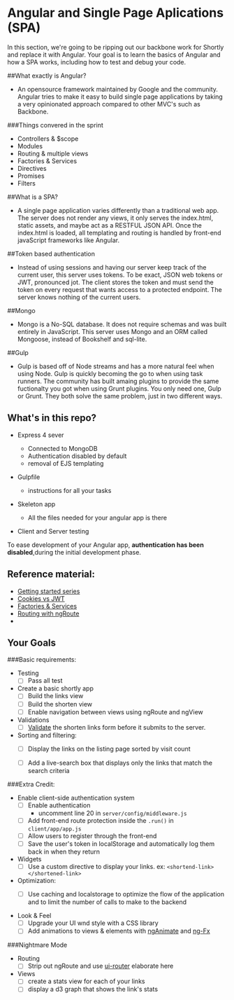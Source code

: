 # Angular and Single Page Aplications (SPA)

In this section, we're going to be ripping out our backbone work for Shortly and replace it with Angular. Your goal is to learn the basics of Angular and how a SPA works, including how to test and debug your code.

##What exactly is Angular?
* An opensource framework maintained by Google and the community. Angular tries to make it easy to build single page applications by taking a very opinionated approach compared to other MVC's such as Backbone.

###Things convered in the sprint
* Controllers & $scope
* Modules
* Routing & multiple views
* Factories & Services
* Directives
* Promises
* Filters

##What is a SPA?
* A single page application varies differently than a traditional web app. The server does not render any views, it only serves the index.html, static assets, and maybe act as a RESTFUL JSON API. Once the index.html is loaded, all templating and routing is handled by front-end javaScript frameworks like Angular.

##Token based authentication
* Instead of using sessions and having our server keep track of the current user, this server uses tokens. To be exact, JSON web tokens or JWT, pronounced jot. The client stores the token and must send the token on every request that wants access to a protected endpoint. The server knows nothing of the current users. 

##Mongo
* Mongo is a No-SQL database. It does not require schemas and was built entirely in JavaScript. This server uses Mongo and an ORM called Mongoose, instead of Bookshelf and sql-lite.

##Gulp
* Gulp is based off of Node streams and has a more natural feel when using Node. Gulp is quickly becoming the go to when using task runners. The community has built amaing plugins to provide the same fuctionalty you got when using Grunt plugins. You only need one, Gulp or Grunt. They both solve the same problem, just in two different ways.

## What's in this repo?
* Express 4 sever
  - Connected to MongoDB
  - Authentication disabled by default
  - removal of EJS templating
  
* Gulpfile
  - instructions for all your tasks

* Skeleton app
  - All the files needed for your angular app is there

* Client and Server testing

To ease development of your Angular app,  __authentication has been disabled__,during the initial development phase.

## Reference material:
* [Getting started series](http://www.ng-newsletter.com/posts/beginner2expert-how_to_start.html)
* [Cookies vs JWT](https://auth0.com/blog/2014/01/07/angularjs-authentication-with-cookies-vs-token/)
* [Factories & Services](http://stackoverflow.com/questions/14324451/angular-service-vs-angular-factory)
* [Routing with ngRoute](http://scotch.io/tutorials/javascript/single-page-apps-with-angularjs-routing-and-templating)
* 

## Your Goals

###Basic requirements:
- Testing
  * [ ] Pass all test

- Create a basic shortly app
  * [ ] Build the links view
  * [ ] Build the shorten view
  * [ ] Enable navigation between views using ngRoute and ngView

- Validations
  * [ ] [Validate](https://docs.angularjs.org/api/ng/input/input%5Burl%5D) the shorten links form before it submits to the server.

- Sorting and filtering:
  * [ ] Display the links on the listing page sorted by visit count
  * [ ] Add a live-search box that displays only the links that match the search criteria 


###Extra Credit:
- Enable client-side authentication system
  * [ ] Enable authentication
      * uncomment line 20 in `server/config/middleware.js`
  * [ ] Add front-end route protection inside the `.run()` in `client/app/app.js`
  * [ ] Allow users to register through the front-end
  * [ ] Save the user's token in localStorage and automatically log them back in when they return

- Widgets
  * [ ] Use a custom directive to display your links. ex: `<shortend-link> </shortened-link>`

- Optimization:
  * [ ] Use caching and localstorage to optimize the flow of the application and to limit the number of calls to make to the backend


- Look & Feel
  * [ ] Upgrade your UI wnd style with a CSS library
  * [ ] Add animations to views & elements with [ngAnimate](https://docs.angularjs.org/api/ngAnimate) and [ng-Fx](https://github.com/Hendrixer/ng-Fx)

###Nightmare Mode
- Routing 
  * [ ] Strip out ngRoute and use [ui-router](https://github.com/angular-ui/ui-router) elaborate here
- Views
  * [ ] create a stats view for each of your links
  * [ ] display a d3 graph that shows the link's stats
